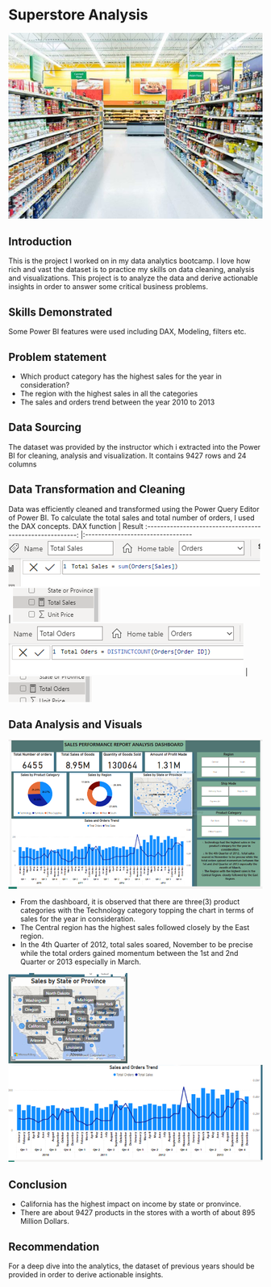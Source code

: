 # Superstore Analysis

![](aisle.jpg)

## Introduction
This is the project I worked on in my data analytics bootcamp. I love how rich and vast the dataset is to practice my skills on data cleaning, analysis and visualizations. This project is to analyze the data and derive actionable insights in order to answer some critical business problems.

## Skills Demonstrated
Some Power BI features were used including DAX, Modeling, filters etc.

## Problem statement
- Which product category has the highest sales for the year in consideration?
- The region with the highest sales in all the categories
- The sales and orders trend between the year 2010 to 2013

## Data Sourcing
The dataset was provided by the instructor which i extracted into the Power BI for cleaning, analysis and visualization. It contains 9427 rows and 24 columns

## Data Transformation and Cleaning
Data was efficiently cleaned and transformed using the Power Query Editor of Power BI. To calculate the total sales and total number of orders, I used the DAX concepts.
DAX function                                                                                        |   Result
:--------------------------------------------------------:                                          |:---------------------------------                                
![](https://github.com/yemiobolo/Superstore-Analytics-Project/blob/main/Superstore%20Images/Dax%20function.PNG)     | ![](https://github.com/yemiobolo/Superstore-Analytics-Project/blob/main/Superstore%20Images/Dax%20function%202.PNG)
![](https://github.com/yemiobolo/Superstore-Analytics-Project/blob/main/Superstore%20Images/Dax.PNG)                | ![](https://github.com/yemiobolo/Superstore-Analytics-Project/blob/main/Superstore%20Images/Dax1.PNG)
## Data Analysis and Visuals
![](https://github.com/yemiobolo/Superstore-Analytics-Project/blob/main/Superstore%20Images/sales%20performance%20visuals.PNG)
- From the dashboard, it is observed that there are three(3) product categories with the Technology category topping the chart in terms of sales for the year in consideration.
- The Central region has the highest sales followed closely by the East region.
- In the 4th Quarter of 2012, total sales soared, November to be precise while the total orders gained momentum between the 1st and 2nd Quarter or 2013 especially in March.

![](https://github.com/yemiobolo/Superstore-Analytics-Project/blob/main/Superstore%20Images/sales%20by%20state.PNG)
![](https://github.com/yemiobolo/Superstore-Analytics-Project/blob/main/Superstore%20Images/sales%20trend%20visuals.PNG)
## Conclusion
- California has the highest impact on income by state or pronvince.
- There are about 9427 products in the stores with a worth of about 895 Million Dollars.

## Recommendation
For a deep dive into the analytics, the dataset of previous years should be provided in order to derive actionable insights.
